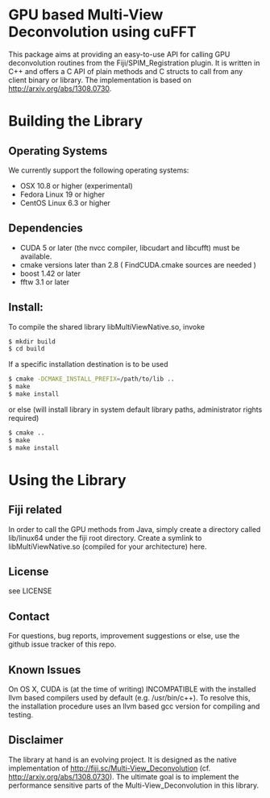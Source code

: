 # GPU based Multi-View Deconvolution using cuFFT

This package aims at providing an easy-to-use API for calling GPU deconvolution routines from the Fiji/SPIM_Registration plugin. It is written in C++ and offers a C API of plain methods and C structs to call from any client binary or library. The implementation is based on <http://arxiv.org/abs/1308.0730>.

# Building the Library

## Operating Systems

We currently support the following operating systems:

* OSX 10.8 or higher (experimental)
* Fedora Linux 19 or higher
* CentOS Linux 6.3 or higher

## Dependencies

* CUDA 5 or later (the nvcc compiler, libcudart and libcufft) must be available.
* cmake versions later than 2.8 ( FindCUDA.cmake sources are needed )
* boost 1.42 or later
* fftw 3.1 or later

## Install:
To compile the shared library libMultiViewNative.so, invoke
```bash
$ mkdir build
$ cd build
```

If a specific installation destination is to be used
```bash
$ cmake -DCMAKE_INSTALL_PREFIX=/path/to/lib ..
$ make
$ make install
```

or else (will install library in system default library paths, administrator rights required)
```bash
$ cmake .. 
$ make
$ make install
```


# Using the Library

## Fiji related

In order to call the GPU methods from Java, simply create a directory called lib/linux64 under the fiji root directory. Create a symlink to libMultiViewNative.so (compiled for your architecture) here.

## License

see LICENSE

## Contact

For questions, bug reports, improvement suggestions or else, use the github issue tracker of this repo.

## Known Issues

On OS X, CUDA is (at the time of writing) INCOMPATIBLE with the installed llvm based compilers used by default (e.g. /usr/bin/c++). To resolve this, the installation procedure uses an llvm based gcc version for compiling and testing.

## Disclaimer

The library at hand is an evolving project. It is designed as the native implementation of http://fiji.sc/Multi-View_Deconvolution (cf. <http://arxiv.org/abs/1308.0730>). The ultimate goal is to implement the performance sensitive parts of the Multi-View_Deconvolution in this library.

